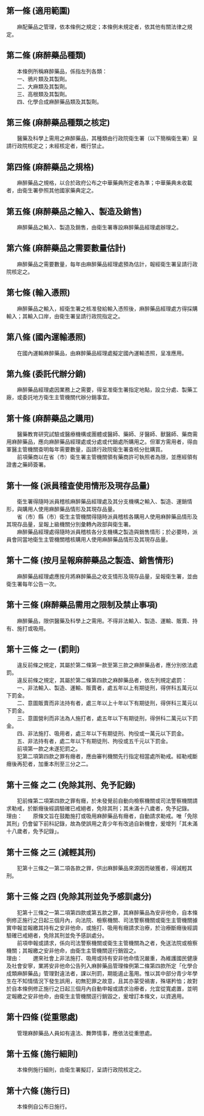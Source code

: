 第一條 (適用範圍)
-----------------
　　麻配藥品之管理，依本條例之規定；本條例未規定者，依其他有關法律之規定。  


第二條 (麻醉藥品種類)
---------------------
　　本條例所稱麻醉藥品，係指左列各類：  
　　一、鴉片類及其製劑。  
　　二、大麻類及其製劑。  
　　三、高根類及其製劑。  
　　四、化學合成麻醉藥品類及其製劑。  


第三條 (麻醉藥品種類之核定)
---------------------------
　　醫藥及科學上需用之麻醉藥品，其種類由行政院衛生署（以下簡稱衛生署）呈請行政院核定之；未經核定者，概行禁止。  


第四條 (麻醉藥品之規格)
-----------------------
　　麻醉藥品之規格，以合於政府公布之中華藥典所定者為準；中華藥典未收載者，由衛生署參照其他國家藥典定之。  


第五條 (麻醉藥品之輸入、製造及銷售)
-----------------------------------
　　麻醉藥品之輸入、製造及銷售，由衛生署專設麻醉藥品經理處辦理之。  


第六條 (麻醉藥品之需要數量估計)
-------------------------------
　　麻醉藥品之需要數量，每年由麻醉藥品經理處預為估計，報經衛生署呈請行政院核定之。  


第七條 (輸入憑照)
-----------------
　　麻醉藥品之輸入，經衛生署之核准發給輸入憑照後，麻醉藥品經理處方得採購輸入；其輸入口岸，由衛生署呈請行政院指定之。  


第八條 (國內運輸憑照)
---------------------
　　在國內運輸麻醉藥品，由麻醉藥品經理處擬定國內運輸憑照，呈准應用。  


第九條 (委託代辦分銷)
---------------------
　　麻醉藥品經理處因業務上之需要，得呈准衛生署指定地點，設立分處、製藥工廠，或委託地方衛生主管機關代辦分銷事宜。  


第十條 (麻醉藥品之購用)
-----------------------
　　醫藥教育研究試驗或醫療機構或團體或醫師、藥師、牙醫師、獸醫師、藥商需用麻醉藥品，應向麻醉藥品經理處或分處或代銷處所購用之。但軍方需用者，得由軍醫主管機關查明每年需要數量，函請行政院衛生署查核分批購買。  
　　前項藥商以在省（市）衛生署主管機關領有藥商許可執照者為限，並應經領有證書之藥師簽署。  


第十一條 (派員稽查使用情形及現存品量)
-------------------------------------
　　衛生署得隨時派員稽核麻醉藥品經理處及其分支機構之輸入、製造、運銷情形，與購用人使用麻醉藥品情形及其現存品量。  
　　省（市）縣（市）衛生主管機關得隨時派員稽核各購用人使用麻醉藥品情形及其現存品量，呈報上級機關分別彙轉內政部與衛生署。  
　　麻醉藥品經理處得隨時派員稽核各分支機構之製造與銷售情形；於必要時，派員會同當地衛生主管機關稽核購用人使用麻醉藥品情形及其現存品量。  


第十二條 (按月呈報麻醉藥品之製造、銷售情形)
-------------------------------------------
　　麻醉藥品經理處應按月將麻醉藥品之收支情形及現存品量，呈報衛生署，並由衛生署每年公告一次。  


第十三條 (麻醉藥品需用之限制及禁止事項)
---------------------------------------
　　麻醉藥品，限供醫藥及科學上之需用。不得非法輸入、製造、運輸、販賣、持有、施打或吸用。  


第十三條 之一 (罰則)
--------------------
　　違反前條之規定，其屬於第二條第一款至第三款之麻醉藥品者，應分別依法處罰。  
　　違反前條之規定，其屬於第二條第四款之麻醉藥品者，依左列規定處罰：  
　　一、非法輸入、製造、運輸、販賣者，處五年以上有期徒刑，得併科五萬元以下罰金。  
　　二、意圖販賣而非法持有者，處三年以上十年以下有期徒刑，得併科三萬元以下罰金。  
　　三、意圖營利而非法為人施打者，處五年以下有期徒刑，得併科二萬元以下罰金。  
　　四、非法施打、吸用者，處三年以下有期徒刑、拘役或一萬元以下罰金。  
　　五、非法持有者，處二年以下有期徒刑、拘役或五千元以下罰金。  
　　前項第一款之未遂犯罰之。  
　　犯第二項第四款之罪有癮者，應由審判機關先行指定相當處所勒戒。經勒戒斷癮後再犯者，加重本刑至三分之二。  


第十三條 之二 (免除其刑、免予記錄)
----------------------------------
　　犯前條第二項第四款之罪有癮，於未發覺前自動向檢察機關或司法警察機關請求勒戒，於斷癮後經調驗確已戒絕者，免除其刑；其未滿十八歲者，免予記錄。  
理由：　　原條文旨在鼓勵施打或吸用麻醉藥品有癮者，自動請求勒戒。唯「免除其刑」仍會留下前科記錄，故為使誤用之青少年有改過自新機會，爰增列「其未滿十八歲者，免予記錄」。

第十三條 之三 (減輕其刑)
------------------------
　　犯第十三條之一第二項各款之罪，供出麻醉藥品來源因而破獲者，得減輕其刑。  


第十三條 之四 (免除其刑並免予感訓處分)
--------------------------------------
　　犯第十三條之一第二項第四款或第五款之罪，其麻醉藥品為安非他命，自本條例修正施行之日起三個月內，向法院、檢察機關、司法警察機關或衛生主管機關據實申報並報繳其持有之安非他命，或施打、吸用有癮請求治療，於治療斷癮後經調驗確已戒絕者，免除其刑並免予感訓處分。  
　　前項申報或請求，係向司法警察機關或衛生主管機關為之者，免送法院或檢察機關；其報繳之安非他命，由衛生主管機關逕行銷毀之。  
理由：　　邇來社會上非法施打、吸用或持有安非他命情況嚴重，為維護國民健康及社會安寧，業將安非他命公告列入麻醉藥品管理條例第二條第四款所定「化學合成類麻醉藥品」管理對違法者，課以刑罰，期能遏止濫用。惟以其中部分青少年學生在不知情情況下發生誤用，初無犯罪之故意，且其亦蒙受禍害，殊堪矜恤；故對於自本條例修正施行之日起三個月內自動申報或請求治療者，允宜從寬處置，並明定報繳之安非他命，由衛生主管機關逕行銷毀之，爰增訂本條文，以資適用。

第十四條 (從重懲處)
-------------------
　　管理麻醉藥品人員如有違法、舞弊情事，應依法從重懲處。  


第十五條 (施行細則)
-------------------
　　本條例施行細則，由衛生署擬訂，呈請行政院核定之。  


第十六條 (施行日)
-----------------
　　本條例自公布日施行。